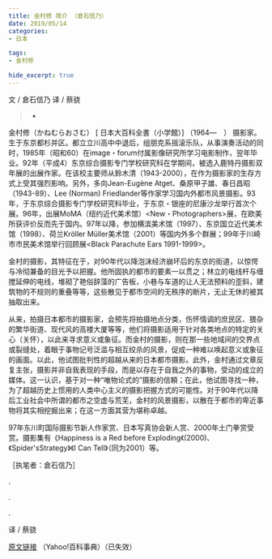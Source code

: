 ```yaml
---
title: 金村修 简介 （倉石信乃）
date: 2019/05/14
categories:
- 日本

tags:
- 金村修

hide_excerpt: true
---
```


文 / 倉石信乃
译 / 蔡骁

> -



<!--more-->

金村修（かねむらおさむ）  [ 日本大百科全書（小学館）]
（1964―　）
​
摄影家。生于东京都杉并区。都立立川高中中退后，组朋克系摇滚乐队，从事演奏活动的同时，1985年（昭和60）在image・forum付属影像研究所学习电影制作，翌年毕业。92年（平成4）东京综合摄影专门学校研究科在学期间，被选入鹿特丹摄影双年展的出展作家。在该校主要师从鈴木清（1943-2000），在作为摄影家的生存方式上受其强烈影响。另外，多向Jean-Eugène Atget、桑原甲子雄、春日昌昭（1943-89）、Lee (Norman) Friedlander等作家学习国内外都市风景摄影。93年，于东京综合摄影专门学校研究科毕业，于东京・银座的尼康沙龙举行首次个展。96年，出展MoMA（纽约近代美术馆）<New・Photographers>展，在欧美所获评价反而先于国内。97年以降，参加横滨美术馆（1997）、东京国立近代美术馆（1998）、荷兰Kröller Müller美术馆（2001）等国内外多个群展；99年于川崎市市民美术馆举行回顾展<Black Parachute Ears 1991-1999>。

金村的摄影，其特征在于，对90年代以降泡沫经济崩坏后的东京的街道，以惊愕与冷彻兼备的目光予以把握。他所固执的都市的要素一以贯之；林立的电线杆与缠搅延伸的电线，堆砌了艳俗辞藻的广告板，小巷与车道的让人无法预料的歪斜，建筑物的不规则的重叠等等，这些散见于都市空间的无秩序的断片，无止无休的被其抽取出来。

从来，拍摄日本都市的摄影家，会预先将拍摄地点分类，伤怀情调的庶民区、猥杂的繁华街道、现代风的高楼大厦等等，他们将摄影适用于针对各类地点的特定的关心（关怀），以此来寻求意义或象征。而金村的摄影，则在那一些地域间的交界点或裂缝处，着眼于事物记号泛滥与相互绞杀的风景，促成一种难以唤起意义或象征的画面。以此，他试图批判性的超越从来的日本都市摄影。此外，金村通过文章反复主张，摄影并非自我表现的手段，而是以存在于自我之外的事物，受动的成立的媒体。这一认识，基于对一种“唯物论式的”摄影的信頼；在此，他试图寻找一种，为了超越历史上惯用的人类中心主义的摄影把握方式的可能性。对于90年代以降后工业社会中所谓的都市之空虚与荒芜，金村的风景摄影，以散在于都市的卑近事物将其实相挖掘出来；在这一方面其营为堪称卓越。

97年东川町国际摄影节新人作家赏、日本写真协会新人赏、2000年土门拳赏受赏。摄影集有《Happiness is a Red before Exploding《(2000)、《Spider'sStrategy》《I Can Tell》（同为2001）等。

［执笔者：倉石信乃］






.

.

.

译 / 蔡骁

[原文链接](http://100.yahoo.co.jp/detail/%E9%87%91%E6%9D%91%E4%BF%AE/ ) （Yahoo!百科事典）（已失效）